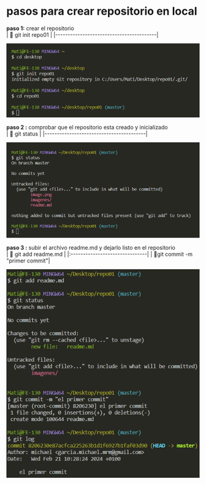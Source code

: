 # pasos para crear repositorio en local

**paso 1:** crear el repositorio  
| 🦖 git init repo01                      | 
|-----------------------------------------|


![Este contenido se mostrará cuando la imagen no se pueda cargar, como texto alternativo](/imagenes/1.png "paso 1")

**paso 2 :** comprobar que el repositorio esta creado y inicializado  
| 🦖 git status                           |
|-----------------------------------------|

![Este contenido se mostrará cuando la imagen no se pueda cargar, como texto alternativo](/imagenes/2.png "paso 2")  

**paso 3 :** subir el archivo readme.md y dejarlo listo en el repositorio  
| 🦖 git add readme.md          |
|:-------------------------------|
| 🦖git commit -m "primer commit"|

![Este contenido se mostrará cuando la imagen no se pueda cargar, como texto alternativo](/imagenes/3.png "paso 3")